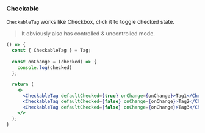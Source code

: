 <demo>

### Checkable

`CheckableTag` works like Checkbox, click it to toggle checked state. 

> It obviously also has controlled & uncontrolled mode.

```jsx live
() => {
  const { CheckableTag } = Tag;
  
  const onChange = (checked) => {
    console.log(checked)
  };
  
  return (
    <>
      <CheckableTag defaultChecked={true} onChange={onChange}>Tag1</CheckableTag>
      <CheckableTag defaultChecked={false} onChange={onChange}>Tag2</CheckableTag>
      <CheckableTag defaultChecked={false} onChange={onChange}>Tag3</CheckableTag>
    </>
  );
}
```

</demo>
